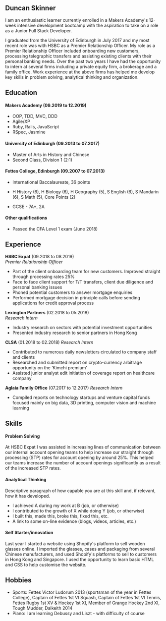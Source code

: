 ## Duncan Skinner

I am an enthusiastic learner currently enrolled in a Makers Academy's 12-week intensive development bootcamp with the aspiration to take on  a role as a Junior Full Stack Developer.

I graduated from the University of Edinburgh in July 2017 and my most recent role was with HSBC as a Premier Relationship Officer. My role as a Premier Relationship Officer included onboarding new customers, processing telegraphic transfers and assisting existing clients with their personal banking needs.  Over the past two years I have had the opportunity to intern at several firms including a private equity firm, a brokerage and a family office.  Work experience at the above firms has helped me develop key skills in problem solving, analytical thinking and organization.

## Education

#### Makers Academy (09.2019 to 12.2019)

- OOP, TDD, MVC, DDD
- Agile/XP
- Ruby, Rails, JavaScript
- RSpec, Jasmine

#### University of Edinburgh (09.2013 to 07.2017)

- Master of Arts in History and Chinese
- Second Class, Division 1 (2:1)

#### Fettes College, Edinburgh (09.2007 to 07.2013)

- International Baccalaureate, 36 points
- H History (6), H Biology (6), H Geography (5), S English (6), S Mandarin (6), S Math (5), Core Points (2)

- GCSE - 7A*, 2A

#### Other qualifications

- Passed the CFA Level 1 exam (June 2018)

## Experience

**HSBC Expat** (09.2018 to 08.2019)    
*Premier Relationship Officer*  
- Part of the client onboarding team for new customers. Improved straight through processing rates 25%
- Face to face client support for T/T transfers, client due diligence and personal banking issues
- Phoned potential customers to answer mortgage enquiries
- Performed mortgage decision in principle calls before sending applications for credit approval process

**Lexington Partners** (02.2018 to 05.2018)   
*Research Intern*  
- Industry research on sectors with potential investment opportunities
- Presented industry research to senior partners in Hong Kong

**CLSA** (01.2018 to 02.2018)
*Research Intern* 
- Contributed to numerous daily newsletters circulated to company staff and clients
- Researched and submitted report on crypto-currency arbitrage opportunity on the ‘Kimchi premium’ 
- Assisted junior analyst edit initiation of coverage report on healthcare company

**Aglaia Family Office** (07.2017 to 12.2017)
*Research Intern*
- Compiled reports on technology startups and venture capital funds focused mainly on big data, 3D printing, computer vision and machine learning


## Skills

#### Problem Solving
At HSBC Expat I was assisted in increasing lines of communication between our internal account opening teams to help increase our straight through processing (STP) rates for account opening by around 25%.  This helped our teams increase the number of account openings significantly as a result of the increased STP rates.

#### Analytical Thinking

Descriptive paragraph of how capable you are at this skill and, if relevant, how it has developed.

- I achieved A during my work at B (job, or otherwise)
- I contributed to the growth of X while doing Y (job, or otherwise)
- I built this, made this, broke this, fixed this, etc.
- A link to some on-line evidence (blogs, videos, articles, etc.)

#### Self Starter/innovation
Last year I started a website using Shopify's platform to sell wooden glasses online.  I imported the glasses, cases and packaging from several Chinese manufacturers, and used Shopify's platforms to sell to customers in Hong Kong and Singapore.  I used the opportunity to learn basic HTML and CSS to help customise the website.  

## Hobbies
- Sports: Fettes Victor Ludorum 2013 (sportsman of the year in Fettes College), Captain of Fettes 1st VI Squash, Captain of Fettes 1st VI Tennis, Fettes Rugby 1st XV & Hockey 1st XI, Member of Grange Hockey 2nd XI, Tough Mudder, Dalkeith 2014
- Piano: I am learning Debussy and Liszt - with difficulty of course

